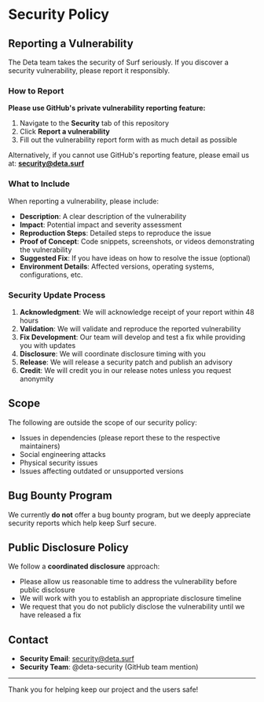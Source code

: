 # Security Policy

## Reporting a Vulnerability

The Deta team takes the security of Surf seriously. If you discover a security vulnerability, please report it responsibly.

### How to Report

**Please use GitHub's private vulnerability reporting feature:**

1. Navigate to the **Security** tab of this repository
2. Click **Report a vulnerability**
3. Fill out the vulnerability report form with as much detail as possible

Alternatively, if you cannot use GitHub's reporting feature, please email us at: **security@deta.surf**

### What to Include

When reporting a vulnerability, please include:

- **Description**: A clear description of the vulnerability
- **Impact**: Potential impact and severity assessment
- **Reproduction Steps**: Detailed steps to reproduce the issue
- **Proof of Concept**: Code snippets, screenshots, or videos demonstrating the vulnerability
- **Suggested Fix**: If you have ideas on how to resolve the issue (optional)
- **Environment Details**: Affected versions, operating systems, configurations, etc.

### Security Update Process

1. **Acknowledgment**: We will acknowledge receipt of your report within 48 hours
2. **Validation**: We will validate and reproduce the reported vulnerability
3. **Fix Development**: Our team will develop and test a fix while providing you with updates
4. **Disclosure**: We will coordinate disclosure timing with you
5. **Release**: We will release a security patch and publish an advisory
6. **Credit**: We will credit you in our release notes unless you request anonymity

## Scope

The following are outside the scope of our security policy:

- Issues in dependencies (please report these to the respective maintainers)
- Social engineering attacks
- Physical security issues
- Issues affecting outdated or unsupported versions

## Bug Bounty Program

We currently **do not** offer a bug bounty program, but we deeply appreciate security reports which help keep Surf secure.

## Public Disclosure Policy

We follow a **coordinated disclosure** approach:

- Please allow us reasonable time to address the vulnerability before public disclosure
- We will work with you to establish an appropriate disclosure timeline
- We request that you do not publicly disclose the vulnerability until we have released a fix

## Contact

- **Security Email**: security@deta.surf
- **Security Team**: @deta-security (GitHub team mention)

---

Thank you for helping keep our project and the users safe!
